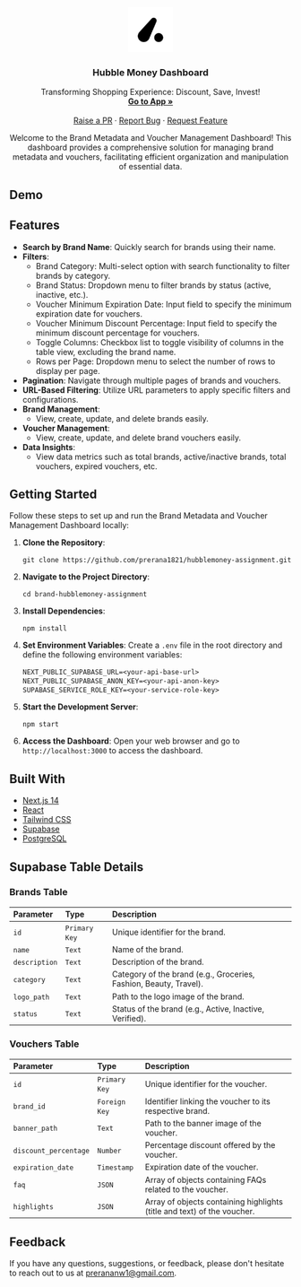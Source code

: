 <div align="center">
  <a href="https://github.com/prerana1821/hubblemoney-assignment">
    <img src="/public/logo.png" alt="Logo" width="80" height="80">
  </a>

  <h3 align="center">Hubble Money Dashboard</h3>

  <p align="center">
      Transforming Shopping Experience: Discount, Save, Invest!
    <br />
    <a href="https://hubblemoney-assignment.vercel.app/"><strong>Go to App »</strong></a>
    <br />
    <br />
    <a href="https://github.com/prerana1821/hubblemoney-assignment/pulls">Raise a PR</a>
    ·
    <a href="https://github.com/prerana1821/hubblemoney-assignment/issues">Report Bug</a>
    ·
    <a href="https://github.com/prerana1821/hubblemoney-assignment/issues">Request Feature</a>
  </p>
</div>

<p align="center">
Welcome to the Brand Metadata and Voucher Management Dashboard! This dashboard provides a comprehensive solution for managing brand metadata and vouchers, facilitating efficient organization and manipulation of essential data.
</p>

## Demo

## Features

- **Search by Brand Name**: Quickly search for brands using their name.
- **Filters**:
  - Brand Category: Multi-select option with search functionality to filter brands by category.
  - Brand Status: Dropdown menu to filter brands by status (active, inactive, etc.).
  - Voucher Minimum Expiration Date: Input field to specify the minimum expiration date for vouchers.
  - Voucher Minimum Discount Percentage: Input field to specify the minimum discount percentage for vouchers.
  - Toggle Columns: Checkbox list to toggle visibility of columns in the table view, excluding the brand name.
  - Rows per Page: Dropdown menu to select the number of rows to display per page.
- **Pagination**: Navigate through multiple pages of brands and vouchers.
- **URL-Based Filtering**: Utilize URL parameters to apply specific filters and configurations.
- **Brand Management**:
  - View, create, update, and delete brands easily.
- **Voucher Management**:
  - View, create, update, and delete brand vouchers easily.
- **Data Insights**:
  - View data metrics such as total brands, active/inactive brands, total vouchers, expired vouchers, etc.

## Getting Started

Follow these steps to set up and run the Brand Metadata and Voucher Management Dashboard locally:

1. **Clone the Repository**:

   ```
   git clone https://github.com/prerana1821/hubblemoney-assignment.git
   ```

2. **Navigate to the Project Directory**:

   ```
   cd brand-hubblemoney-assignment
   ```

3. **Install Dependencies**:

   ```
   npm install
   ```

4. **Set Environment Variables**:
   Create a `.env` file in the root directory and define the following environment variables:

   ```
   NEXT_PUBLIC_SUPABASE_URL=<your-api-base-url>
   NEXT_PUBLIC_SUPABASE_ANON_KEY=<your-api-anon-key>
   SUPABASE_SERVICE_ROLE_KEY=<your-service-role-key>
   ```

5. **Start the Development Server**:

   ```
   npm start
   ```

6. **Access the Dashboard**:
   Open your web browser and go to `http://localhost:3000` to access the dashboard.

## Built With

- [Next.js 14](https://nextjs.org/)
- [React](https://reactjs.org/)
- [Tailwind CSS](https://tailwindcss.com/)
- [Supabase](https://supabase.io/)
- [PostgreSQL](https://www.postgresql.org/)

## Supabase Table Details

### Brands Table

| Parameter     | Type          | Description                                                       |
| :------------ | :------------ | :---------------------------------------------------------------- |
| `id`          | `Primary Key` | Unique identifier for the brand.                                  |
| `name`        | `Text`        | Name of the brand.                                                |
| `description` | `Text`        | Description of the brand.                                         |
| `category`    | `Text`        | Category of the brand (e.g., Groceries, Fashion, Beauty, Travel). |
| `logo_path`   | `Text`        | Path to the logo image of the brand.                              |
| `status`      | `Text`        | Status of the brand (e.g., Active, Inactive, Verified).           |

### Vouchers Table

| Parameter             | Type          | Description                                                             |
| :-------------------- | :------------ | :---------------------------------------------------------------------- |
| `id`                  | `Primary Key` | Unique identifier for the voucher.                                      |
| `brand_id`            | `Foreign Key` | Identifier linking the voucher to its respective brand.                 |
| `banner_path`         | `Text`        | Path to the banner image of the voucher.                                |
| `discount_percentage` | `Number`      | Percentage discount offered by the voucher.                             |
| `expiration_date`     | `Timestamp`   | Expiration date of the voucher.                                         |
| `faq`                 | `JSON`        | Array of objects containing FAQs related to the voucher.                |
| `highlights`          | `JSON`        | Array of objects containing highlights (title and text) of the voucher. |

## Feedback

If you have any questions, suggestions, or feedback, please don't hesitate to reach out to us at [prerananw1@gmail.com](mailto:prerananw1@gmail.com).
